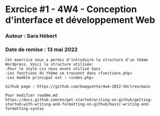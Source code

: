 # Exrcice #1 - 4W4 - Conception d'interface et développement Web
### Auteur : Sara Hébert
### Date de remise : 13 mai 2022

```
Cet exercice nous a permis d'introduire la structure d'un thème Wordpress. Voici la structure utilisée:
-Pour le style css nous avons utilisé Sass
-Les fonctions du thème se trouvent dans «functions.php»
-Les modèle principal est : «index.php»

Github page : https://github.com/baaguette/4w4-2022-SH/tree/main

Pour modifier readme.md
https://docs.github.com/en/get-started/writing-on-github/getting-started-with-writing-and-formatting-on-github/basic-writing-and-formatting-syntax